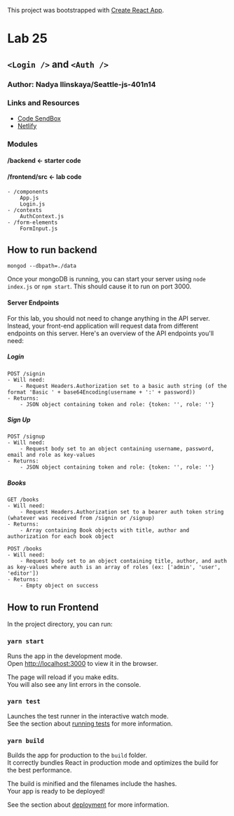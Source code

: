 This project was bootstrapped with [Create React App](https://github.com/facebook/create-react-app).
# Lab 25 
## `<Login />` and `<Auth />`

### Author: Nadya Ilinskaya/Seattle-js-401n14

### Links and Resources

- [Code SendBox](https://codesandbox.io/s/gifted-ives-ikxmy)
- [Netlify](https://csb-ikxmy.netlify.com)

### Modules

#### /backend <- starter code
#### /frontend/src <- lab code
    - /components
        App.js
        Login.js
    - /contexts
        AuthContext.js
    - /form-elements
        FormInput.js


## How to run backend

```
mongod --dbpath=./data
```

Once your mongoDB is running, you can start your server using `node index.js` or `npm start`. This should cause it to run on port 3000.

#### Server Endpoints

For this lab, you should not need to change anything in the API server. Instead, your front-end application will request data from different endpoints on this server. Here's an overview of the API endpoints you'll need:

##### Login

```
POST /signin
- Will need:
    - Request Headers.Authorization set to a basic auth string (of the format 'Basic ' + base64Encoding(username + ':' + password))
- Returns:
    - JSON object containing token and role: {token: '', role: ''}
```

##### Sign Up

```
POST /signup
- Will need:
    - Request body set to an object containing username, password, email and role as key-values
- Returns:
    - JSON object containing token and role: {token: '', role: ''}
```

##### Books

```
GET /books
- Will need:
    - Request Headers.Authorization set to a bearer auth token string (whatever was received from /signin or /signup)
- Returns:
    - Array containing Book objects with title, author and authorization for each book object
```

```
POST /books
- Will need:
    - Request body set to an object containing title, author, and auth as key-values where auth is an array of roles (ex: ['admin', 'user', 'editor'])
- Returns:
    - Empty object on success
```
## How to run Frontend


In the project directory, you can run:

### `yarn start`

Runs the app in the development mode.<br />
Open [http://localhost:3000](http://localhost:3000) to view it in the browser.

The page will reload if you make edits.<br />
You will also see any lint errors in the console.

### `yarn test`

Launches the test runner in the interactive watch mode.<br />
See the section about [running tests](https://facebook.github.io/create-react-app/docs/running-tests) for more information.

### `yarn build`

Builds the app for production to the `build` folder.<br />
It correctly bundles React in production mode and optimizes the build for the best performance.

The build is minified and the filenames include the hashes.<br />
Your app is ready to be deployed!

See the section about [deployment](https://facebook.github.io/create-react-app/docs/deployment) for more information.
